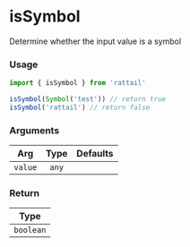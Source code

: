 # isSymbol

Determine whether the input value is a symbol

### Usage

```ts
import { isSymbol } from 'rattail'

isSymbol(Symbol('test')) // return true
isSymbol('rattail') // return false
```

### Arguments

| Arg     | Type  | Defaults |
| ------- | :---: | -------: |
| `value` | `any` |          |

### Return

|   Type    |
| :-------: |
| `boolean` |
